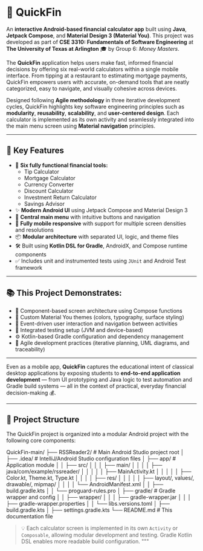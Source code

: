 # 💸 QuickFin


An **interactive Android-based financial calculator app** built using **Java**, **Jetpack Compose**, and **Material Design 3 (Material You)**. This project was developed as part of **CSE 3310: Fundamentals of Software Engineering** at **The University of Texas at Arlington** 🎓 by Group 6: *Money Masters*.

The **QuickFin** application helps users make fast, informed financial decisions by offering six real-world calculators within a single mobile interface. From tipping at a restaurant to estimating mortgage payments, QuickFin empowers users with accurate, on-demand tools that are neatly categorized, easy to navigate, and visually cohesive across devices.

Designed following **Agile methodology** in three iterative development cycles, QuickFin highlights key software engineering principles such as **modularity**, **reusability**, **scalability**, and **user-centered design**. Each calculator is implemented as its own activity and seamlessly integrated into the main menu screen using **Material navigation** principles.

---

## 🔧 Key Features

- 🧮 **Six fully functional financial tools:**
  - Tip Calculator
  - Mortgage Calculator
  - Currency Converter
  - Discount Calculator
  - Investment Return Calculator
  - Savings Advisor
- ✨ **Modern Android UI** using Jetpack Compose and Material Design 3
- 🧭 **Central main menu** with intuitive buttons and navigation
- 📱 **Fully mobile responsive** with support for multiple screen densities and resolutions
- 📦 **Modular architecture** with separated UI, logic, and theme files
- 🛠️ Built using **Kotlin DSL for Gradle**, AndroidX, and Compose runtime components
- ✅ Includes unit and instrumented tests using `JUnit` and Android Test framework

---

## 📚 This Project Demonstrates:

- 🧱 Component-based screen architecture using Compose functions
- 🎨 Custom Material You themes (colors, typography, surface styling)
- 📲 Event-driven user interaction and navigation between activities
- 🧪 Integrated testing setup (JVM and device-based)
- ⚙️ Kotlin-based Gradle configuration and dependency management
- 🔁 Agile development practices (iterative planning, UML diagrams, and traceability)

---

Even as a mobile app, **QuickFin** captures the educational intent of classical desktop applications by exposing students to **end-to-end application development** — from UI prototyping and Java logic to test automation and Gradle build systems — all in the context of practical, everyday financial decision-making 💰.

---


## 📂 Project Structure

The QuickFin project is organized into a modular Android project with the following core components:

QuickFin-main/
├── RSSReader2/ # Main Android Studio project root
│ ├── .idea/ # IntelliJ/Android Studio configuration files
│ ├── app/ # Application module
│ │ ├── src/
│ │ │ ├── main/
│ │ │ │ ├── java/com/example/rssreader/
│ │ │ │ │ ├── MainActivity.kt
│ │ │ │ │ ├── Color.kt, Theme.kt, Type.kt
│ │ │ │ ├── res/
│ │ │ │ │ ├── layout/, values/, drawable/, mipmap/
│ │ │ │ └── AndroidManifest.xml
│ │ ├── build.gradle.kts
│ │ └── proguard-rules.pro
│ ├── gradle/ # Gradle wrapper and config
│ │ ├── wrapper/
│ │ │ ├── gradle-wrapper.jar
│ │ │ ├── gradle-wrapper.properties
│ │ └── libs.versions.toml
│ ├── build.gradle.kts
│ ├── settings.gradle.kts
└── README.md # This documentation file

> 💡 Each calculator screen is implemented in its own `Activity` or `Composable`, allowing modular development and testing. Gradle Kotlin DSL enables more readable build configuration.
"""
